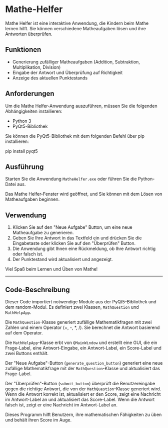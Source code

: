 # Mathe-Helfer

Mathe Helfer ist eine interaktive Anwendung, die Kindern beim Mathe lernen hilft. Sie können verschiedene Matheaufgaben lösen und ihre Antworten überprüfen.

## Funktionen

- Generierung zufälliger Matheaufgaben (Addition, Subtraktion, Multiplikation, Division)
- Eingabe der Antwort und Überprüfung auf Richtigkeit
- Anzeige des aktuellen Punktestands

## Anforderungen

Um die Mathe Helfer-Anwendung auszuführen, müssen Sie die folgenden Abhängigkeiten installieren:

- Python 3
- PyQt5-Bibliothek

Sie können die PyQt5-Bibliothek mit dem folgenden Befehl über pip installieren:


pip install pyqt5 


## Ausführung

Starten Sie die Anwendung `MatheHelfer.exe` oder führen Sie die Python-Datei aus.

Das Mathe Helfer-Fenster wird geöffnet, und Sie können mit dem Lösen von Matheaufgaben beginnen.

## Verwendung

1. Klicken Sie auf den "Neue Aufgabe" Button, um eine neue Matheaufgabe zu generieren.
2. Geben Sie Ihre Antwort in das Textfeld ein und drücken Sie die Eingabetaste oder klicken Sie auf den "Überprüfen" Button.
3. Die Anwendung gibt Ihnen eine Rückmeldung, ob Ihre Antwort richtig oder falsch ist.
4. Der Punktestand wird aktualisiert und angezeigt.

Viel Spaß beim Lernen und Üben von Mathe!

------------------------------------------------------------------------------------------

## Code-Beschreibung

Dieser Code importiert notwendige Module aus der PyQt5-Bibliothek und dem random-Modul. Es definiert zwei Klassen, `MathQuestion` und `MathHelpApp`.

Die `MathQuestion`-Klasse generiert zufällige Mathematikfragen mit zwei Zahlen und einem Operator (+, -, *, /). Sie berechnet die Antwort basierend auf dem Operator.

Die `MathHelpApp`-Klasse erbt von `QMainWindow` und erstellt eine GUI, die ein Frage-Label, eine Antwort-Eingabe, ein Antwort-Label, ein Score-Label und zwei Buttons enthält.

Der "Neue Aufgabe"-Button (`generate_question_button`) generiert eine neue zufällige Mathematikfrage mit der `MathQuestion`-Klasse und aktualisiert das Frage-Label.

Der "Überprüfen"-Button (`submit_button`) überprüft die Benutzereingabe gegen die richtige Antwort, die von der `MathQuestion`-Klasse generiert wird. Wenn die Antwort korrekt ist, aktualisiert er den Score, zeigt eine Nachricht im Antwort-Label an und aktualisiert das Score-Label. Wenn die Antwort falsch ist, zeigt er eine Nachricht im Antwort-Label an.

Dieses Programm hilft Benutzern, ihre mathematischen Fähigkeiten zu üben und behält ihren Score im Auge.
